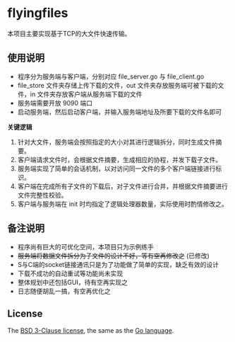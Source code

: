 # flyingfiles

本项目主要实现基于TCP的大文件快速传输。  
  
## 使用说明
- 程序分为服务端与客户端，分别对应 file_server.go 与 file_client.go
- file_store 文件夹存储上传下载的文件，out 文件夹存放服务端可被下载的文件，in 文件夹存放客户端从服务端下载的文件
- 服务端需要开放 9090 端口
- 启动服务端，然后启动客户端，并输入服务端地址及所要下载的文件名即可 
  
  
**关键逻辑**  
1. 针对大文件，服务端会按照指定的大小对其进行逻辑拆分，同时生成文件摘要。
2. 客户端请求文件时，会根据文件摘要，生成相应的协程，并发下载子文件。
3. 服务端实现了简单的会话机制，以对访问同一文件的多个客户端链接进行标识。
4. 客户端在完成所有子文件的下载后，对子文件进行合并，并根据文件摘要进行文件完整性校验。
5. 客户端与服务端在 init 时均指定了逻辑处理器数量，实际使用时酌情修改之。

## 备注说明
- 程序尚有巨大的可优化空间，本项目只为示例练手
- ~~服务端将数据文件拆分为子文件的设计不好，等有空再修改之~~ (已修改)
- S与C端的socket链接通讯只是为了功能做了简单的实现，缺乏有效的设计
- 下载不成功的自动重试等功能尚未实现
- 整体规划中还包括GUI，待有空再实现之
- 日志随便胡乱一搞，有空再优化之

## License  

The [BSD 3-Clause license](http://opensource.org/licenses/BSD-3-Clause), the same as the [Go language](http://golang.org/LICENSE).
